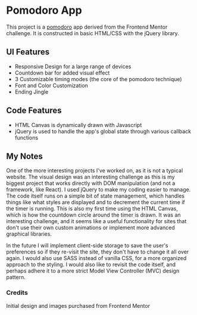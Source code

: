 # Pomodoro App
This project is a [pomodoro](https://en.wikipedia.org/wiki/Pomodoro_Technique "Pomodoro Technique") app derived from the Frontend Mentor challenge. It is constructed in basic HTML/CSS with the jQuery library. 

## UI Features

* Responsive Design for a large range of devices
* Countdown bar for added visual effect
* 3 Customizable timing modes (the core of the pomodoro technique)
* Font and Color Customization
* Ending Jingle

## Code Features

* HTML Canvas is dynamically drawn with Javascript
* jQuery is used to handle the app's global state through various callback functions

## My Notes

One of the more interesting projects I've worked on, as it is not a typical website. The visual design was an interesting challenge as this is my biggest project that works directly with DOM manipulation (and not a framework, like React). I used jQuery to make my coding easier to manage. The code itself runs on a simple bit of state management, which handles things like what styles are displayed and to decrement the current time if the timer is running. This is also my first time using the HTML Canvas, which is how the countdown circle around the timer is drawn. It was an interesting challenge, and it seems like a useful functionality for sites that don't use their own custom animations or implement more advanced graphical libraries. 

In the future I will implement client-side storage to save the user's preferences so if they re-visit the site, they don't have to change it all over again. I would also use SASS instead of vanilla CSS, for a more organized approach to the styling. I would also like to revisit the code itself, and perhaps adhere it to a more strict Model View Controller (MVC) design pattern. 

### Credits
Initial design and images purchased from Frontend Mentor
